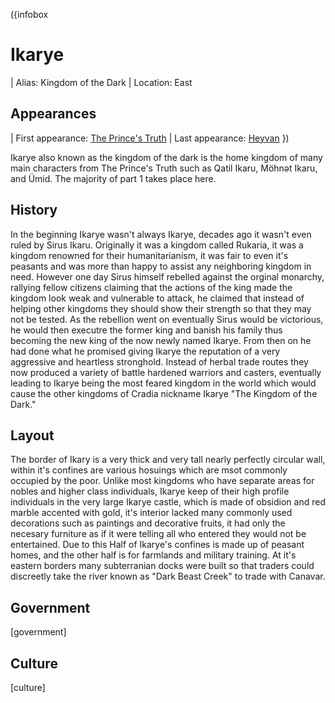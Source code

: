 <NoteBlock
  label="This page is currently unfinished and is in development."
  text="Please be patient while we get it set up."
  type="warning"
/>

({infobox
# Ikarye
| Alias: Kingdom of the Dark
| Location: East
## Appearances
| First appearance: [The Prince's Truth](/the-prince's-truth)
| Last appearance: [Heyvan](/heyvan-(book))
})

<!-- Introduce the kingdom here -->
Ikarye also known as the kingdom of the dark is the home kingdom of many main characters from The Prince's Truth such as Qatil Ikaru, Möhnət Ikaru, and Ümid. The majority of part 1 takes place here.

## History

<!-- Put the kingdom's history here -->
In the beginning Ikarye wasn't always Ikarye, decades ago it wasn't even ruled by Sirus Ikaru. Originally it was a kingdom called Rukaria, it was a kingdom renowned for their humanitarianism, it was fair to even it's peasants and was more than happy to assist any neighboring kingdom in need. However one day Sirus himself rebelled against the orginal monarchy, rallying fellow citizens claiming that the actions of the king made the kingdom look weak and vulnerable to attack, he claimed that instead of helping other kingdoms they should show their strength so that they may not be tested. As the rebellion went on eventually Sirus would be victorious, he would then executre the former king and banish his family thus becoming the new king of the now newly named Ikarye. From then on he had done what he promised giving Ikarye the reputation of a very aggressive and heartless stronghold. Instead of herbal trade routes they now produced a variety of battle hardened warriors and casters, eventually leading to Ikarye being the most feared kingdom in the world which would cause the other kingdoms of Cradia nickname Ikarye "The Kingdom of the Dark."

## Layout

<!-- Put the kingdom's layout here -->
The border of Ikary is a very thick and very tall nearly perfectly circular wall, within it's confines are various hosuings which are msot commonly occupied by the poor. Unlike most kingdoms who have separate areas for nobles and higher class individuals, Ikarye keep of their high profile individuals in the very large Ikarye castle, which is made of obsidion and red marble accented with gold, it's interior lacked many commonly used decorations such as paintings and decorative fruits, it had only the necesary furniture as if it were telling all who entered they would not be entertained. Due to this Half of Ikarye's confines is made up of peasant homes, and the other half is for farmlands and military training. At it's eastern borders many subterranian docks were built so that traders could discreetly take the river known as "Dark Beast Creek" to trade with Canavar.

## Government

<!-- Put the kingdom's government details here -->
[government]

## Culture

<!-- Put the kingdom's culture here -->
[culture]